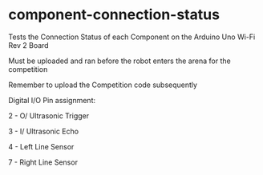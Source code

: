 # component-connection-status
Tests the Connection Status of each Component on the Arduino Uno Wi-Fi Rev 2 Board

Must be uploaded and ran before the robot enters the arena for the competition

Remember to upload the Competition code subsequently


Digital I/O Pin assignment:

2 - O/ Ultrasonic Trigger

3 - I/ Ultrasonic Echo

4 - Left Line Sensor

7 - Right Line Sensor
